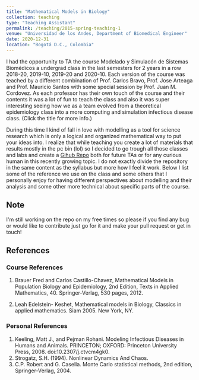 ```yaml
---
title: "Mathematical Models in Biology"
collection: teaching
type: "Teaching Assistant"
permalink: /teaching/2015-spring-teaching-1
venue: "Universidad de los Andes, Department of Biomedical Engineer"
date: 2020-12-31
location: "Bogotá D.C., Colombia"
---
```


I had the opportunity to TA the course Modelado y Simulacón de Sistemas Biomédicos a undergrad class in the last semesters for 2 years in a row 2018-20, 2019-10, 2019-20 and 2020-10. Each version of the course was teached by a different combination of Prof. Carlos Bravo, Prof. Jose Arteaga and Prof. Mauricio Santos with some special session by Prof. Juan M. Cordovez. As each professor has their own touch of the course and their contents it was a lot of fun to teach the class and also it was super interesting seeing how we as a team evolved from a theoretical epidemiology class into a more computing and simulation infectious disease class. (Click the title for more info.)

During this time I kind of fall in love with modelling as a tool for science research which is only a logical and organized mathematical way to put your ideas into. I realize that while teaching you create a lot of materials that results mostly in the pc bin (lol) so I decided to go trough all those classes and labs and create a [Gihub Repo](https://github.com/ChaosDonkey06/ID_Modeling) both for future TAs or for any curious human in this recently growing topic. I do not exactly divide the repository in the same content as the syllabus but more how I feel it work. Below I list some of the reference we use on the class and some others that I personally enjoy for having different perspectives about modelling and their analysis and some other more technical about specific parts of the course.

Note
-----
I'm still working on the repo on my free times so please if you find any bug or would like to contribute just go for it and make your pull request or get in touch!

References
-----
### Course References
1. Brauer Fred and Carlos Castillo-Chavez, Mathematical Models in Population Biology and Epidemiology, 2nd Edition, Texts in Applied Mathematics, 40. Springer-Verlag, 530 pages, 2012.

2. Leah Edelstein- Keshet, Mathematical models in Biology, Classics in applied mathematics. Siam 2005. New York, NY.

### Personal References

1. Keeling, Matt J., and Pejman Rohani. Modeling Infectious Diseases in Humans and Animals. PRINCETON; OXFORD: Princeton University Press, 2008. doi:10.2307/j.ctvcm4gk0.
2. Strogatz, S.H. (1994). Nonlinear Dynamics And Chaos.
3. C.P. Robert and G. Casella. Monte Carlo statistical methods, 2nd edition, Springer-Verlag, 2004.

